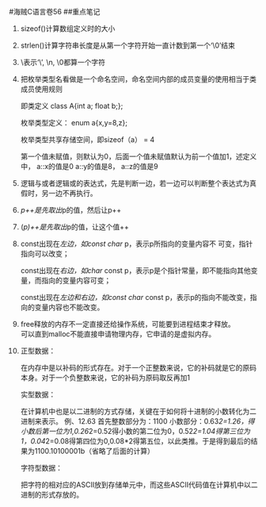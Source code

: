 #海贼C语言卷56
##重点笔记
1. sizeof()计算数组定义时的大小  
2. strlen()计算字符串长度是从第一个字符开始一直计数到第一个‘\0’结束
3. \\表示‘\’, \n, \0都算一个字符
4. 把枚举类型名看做是一个命名空间，命名空间内部的成员变量的使用相当于类成员使用规则  

	即类定义   class A{int a; float b;};

   枚举类型定义：  enum a{x,y=8,z};  

   枚举类型共享存储空间，即sizeof（a） = 4

   第一个值未赋值，则默认为0，后面一个值未赋值默认为前一个值加1，述定义中，  a::x的值是0   a::y的值是8，   a::z的值是9
5. 逻辑与或者逻辑或的表达式，先是判断一边，若一边可以判断整个表达式为真假时，另一边不再执行。
6. *p++是先取出*p的值，然后让p++   
7. (*p)++是先取出*p的值，让这个值++
8. const出现在*左边，如const char* p，表示p所指向的变量内容不 可变，指针指向可以改变；

	const出现在*右边，如char* const p，表示p是个指针常量，即不能指向其他变量，而指向的变量内容可变；

	const出现在*左边和右边，如const char* const p，表示p的指向不能改变，指向的变量内容也不能改变。
9. free释放的内存不一定直接还给操作系统，可能要到进程结束才释放。  
可以直到malloc不能直接申请物理内存，它申请的是虚拟内存。
10. 正型数据：

       在内存中是以补码的形式存在。对于一个正整数来说，它的补码就是它的原码本身。对于一个负整数来说，它的补码为原码取反再加1

	实型数据：

       在计算机中也是以二进制的方式存储，关键在于如何将十进制的小数转化为二进制来表示。 
例、12.63 
首先整数部分为：1100 
小数部分：0.63*2=1.26，得小数后第一位为1,0.26*2=0.52得小数的第二位为0，0.52*2=1.04得第三位为1，0.04*2=0.08得第四位为0,0.08*2得第五位，以此类推。于是得到最后的结果为1100.10100001b（省略了后面的计算）

	字符型数据：

       把字符的相对应的ASCII放到存储单元中，而这些ASCII代码值在计算机中以二进制的形式存放的。